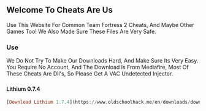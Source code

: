 ## Welcome To Cheats Are Us

Use This Website For Common Team Fortress 2 Cheats, And Maybe Other Games Too!
We Also Made Sure These Files Are Very Safe.

### Use

We Do Not Try To Make Our Downloads Hard, And Make Sure Its Very Easy.
You Require No Account, And The Download Is From Mediafire, Most Of These Cheats Are Dll's, So Please Get A VAC Undetected Injector.

###

#### Lithium 0.7.4 
```hs
[Download Lithium 1.7.4](https://www.oldschoolhack.me/en/downloads/download/cc6a7489b7c0015e90dd294796cfcc1c)
```
